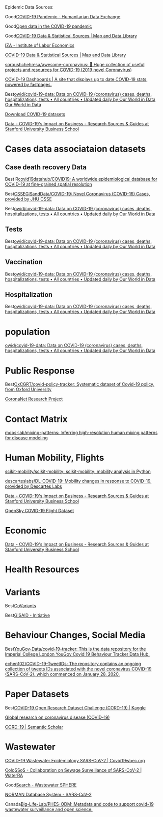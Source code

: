 Epidemic Data Sources:

Good[COVID-19 Pandemic - Humanitarian Data Exchange](https://data.humdata.org/event/covid-19)

Good[Open data in the COVID-19 pandemic](https://www.nature.com/collections/ebaiehhfhg)

Good[COVID-19 Data & Statistical Sources | Map and Data Library](https://mdl.library.utoronto.ca/covid-19-data-statistical-sources)

[IZA - Institute of Labor Economics](https://www.iza.org/research/idsc/covid-19-resources)

[COVID-19 Data & Statistical Sources | Map and Data Library](https://mdl.library.utoronto.ca/covid-19-data-statistical-sources)

[soroushchehresa/awesome-coronavirus: 🦠 Huge collection of useful projects and resources for COVID-19 (2019 novel Coronavirus)](https://github.com/soroushchehresa/awesome-coronavirus)

[COVID-19 Dashboards | A site that displays up to date COVID-19 stats, powered by fastpages.](https://covid19dashboards.com/)


Best[owid/covid-19-data: Data on COVID-19 (coronavirus) cases, deaths, hospitalizations, tests • All countries • Updated daily by Our World in Data](https://github.com/owid/covid-19-data)
[Our World in Data](https://github.com/owid)


[Download COVID-19 datasets](https://www.ecdc.europa.eu/en/covid-19/data)


[Data - COVID-19's Impact on Business - Research Sources & Guides at Stanford University Business School](https://libguides.stanford.edu/library/covid19#s-lg-box-23867902)

# Cases data associataion datasets

## Case death recovery Data
Best R[covid19datahub/COVID19: A worldwide epidemiological database for COVID-19 at fine-grained spatial resolution](https://github.com/covid19datahub/COVID19)

Best[CSSEGISandData/COVID-19: Novel Coronavirus (COVID-19) Cases, provided by JHU CSSE](https://github.com/CSSEGISandData/COVID-19)

Best[owid/covid-19-data: Data on COVID-19 (coronavirus) cases, deaths, hospitalizations, tests • All countries • Updated daily by Our World in Data](https://github.com/owid/covid-19-data)


## Tests
Best[owid/covid-19-data: Data on COVID-19 (coronavirus) cases, deaths, hospitalizations, tests • All countries • Updated daily by Our World in Data](https://github.com/owid/covid-19-data)

## Vaccination
Best[owid/covid-19-data: Data on COVID-19 (coronavirus) cases, deaths, hospitalizations, tests • All countries • Updated daily by Our World in Data](https://github.com/owid/covid-19-data)

## Hospitalization
Best[owid/covid-19-data: Data on COVID-19 (coronavirus) cases, deaths, hospitalizations, tests • All countries • Updated daily by Our World in Data](https://github.com/owid/covid-19-data)

# population
[owid/covid-19-data: Data on COVID-19 (coronavirus) cases, deaths, hospitalizations, tests • All countries • Updated daily by Our World in Data](https://github.com/owid/covid-19-data)
# Public Response

Best[OxCGRT/covid-policy-tracker: Systematic dataset of Covid-19 policy, from Oxford University](https://github.com/OxCGRT/covid-policy-tracker)

[CoronaNet Research Project](https://www.coronanet-project.org/)

# Contact Matrix

[mobs-lab/mixing-patterns: Inferring high-resolution human mixing patterns for disease modeling](https://github.com/mobs-lab/mixing-patterns)

# Human Mobility, Flights

[scikit-mobility/scikit-mobility: scikit-mobility: mobility analysis in Python](https://github.com/scikit-mobility/scikit-mobility)

[descarteslabs/DL-COVID-19: Mobility changes in response to COVID-19, provided by Descartes Labs](https://github.com/descarteslabs/DL-COVID-19)

[Data - COVID-19's Impact on Business - Research Sources & Guides at Stanford University Business School](https://libguides.stanford.edu/library/covid19#s-lg-box-23867902)

[OpenSky COVID-19 Flight Dataset](https://opensky-network.org/community/blog/item/6-opensky-covid-19-flight-dataset)
# Economic

[Data - COVID-19's Impact on Business - Research Sources & Guides at Stanford University Business School](https://libguides.stanford.edu/library/covid19#s-lg-box-23867902)
# Health Resources

# Variants
Best[CoVariants](https://covariants.org/)

Best[GISAID - Initiative](https://www.gisaid.org/)


# Behaviour Changes, Social Media

Best[YouGov-Data/covid-19-tracker: This is the data repository for the Imperial College London YouGov Covid 19 Behaviour Tracker Data Hub.](https://github.com/YouGov-Data/covid-19-tracker)

[echen102/COVID-19-TweetIDs: The repository contains an ongoing collection of tweets IDs associated with the novel coronavirus COVID-19 (SARS-CoV-2), which commenced on January 28, 2020.](https://github.com/echen102/COVID-19-TweetIDs)

# Paper Datasets
Best[COVID-19 Open Research Dataset Challenge (CORD-19) | Kaggle](https://www.kaggle.com/allen-institute-for-ai/CORD-19-research-challenge)

[Global research on coronavirus disease (COVID-19)](https://www.who.int/emergencies/diseases/novel-coronavirus-2019/global-research-on-novel-coronavirus-2019-ncov)

[CORD-19 | Semantic Scholar](https://www.semanticscholar.org/cord19)


# Wastewater 

[COVID-19 Wastewater Epidemiology SARS-CoV-2 | Covid19wbec.org](https://www.covid19wbec.org/)

[ColoSSoS - Collaboration on Sewage Surveillance of SARS-CoV-2 | WaterRA](https://www.waterra.com.au/project-details/264)

Good[Search - Wastewater SPHERE](https://sphere.waterpathogens.org/search)

[NORMAN Database System - SARS-CoV-2](https://www.norman-network.com/nds/sars_cov_2/)

Canada[Big-Life-Lab/PHES-ODM: Metadata and code to support covid-19 wastewater surveillance and open science.](https://github.com/Big-Life-Lab/PHES-ODM)